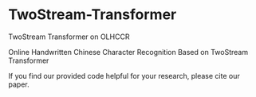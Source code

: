 # TwoStream-Transformer
TwoStream Transformer on OLHCCR

Online Handwritten Chinese Character Recognition Based on TwoStream Transformer



If you find our provided code helpful for your research, please cite our paper.
